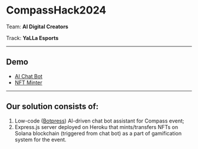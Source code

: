 # CompassHack2024

Team: **AI Digital Creators**

Track: **YaLLa Esports**

___

## Demo

- [AI Chat Bot](https://t.me/Compass_Assistant_Bot) 
- [NFT Minter](https://nft-miner-0c0f7df50061.herokuapp.com/)
___

## Our solution consists of:

1. Low-code ([Botpress](https://botpress.com/)) AI-driven chat bot assistant for Compass event;
2. Express.js server deployed on Heroku that mints/transfers NFTs on Solana blockchain (triggered from chat bot) as a part of gamification system for the event.
